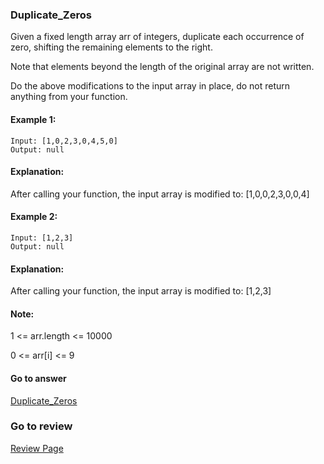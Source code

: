 ### Duplicate_Zeros

Given a fixed length array arr of integers, duplicate each occurrence of zero, shifting the remaining elements to the right.

Note that elements beyond the length of the original array are not written.

Do the above modifications to the input array in place, do not return anything from your function.


#### Example 1:

```
Input: [1,0,2,3,0,4,5,0]
Output: null
```

#### Explanation: 

After calling your function, the input array is modified to: [1,0,0,2,3,0,0,4]

#### Example 2:

```
Input: [1,2,3]
Output: null
```

#### Explanation: 

After calling your function, the input array is modified to: [1,2,3]
 
#### Note:

1 <= arr.length <= 10000

0 <= arr[i] <= 9


#### Go to answer

[Duplicate_Zeros](https://github.com/Kelv1nYu/LeetCode_Practices/blob/master/Code/Duplicate_Zeros.py)

### Go to review

[Review Page](https://github.com/Kelv1nYu/LeetCode_Practices/blob/master/ReviewPage.md)